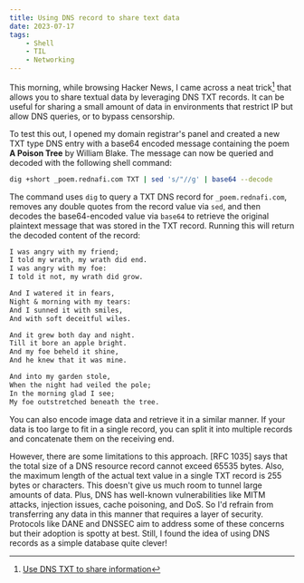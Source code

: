 ```yaml
---
title: Using DNS record to share text data
date: 2023-07-17
tags:
    - Shell
    - TIL
    - Networking
---
```


This morning, while browsing Hacker News, I came across a neat trick[^1] that allows you to
share textual data by leveraging DNS TXT records. It can be useful for sharing a small
amount of data in environments that restrict IP but allow DNS queries, or to bypass
censorship.

To test this out, I opened my domain registrar's panel and created a new TXT type DNS entry
with a base64 encoded message containing the poem **A Poison Tree** by William Blake. The
message can now be queried and decoded with the following shell command:

```sh
dig +short _poem.rednafi.com TXT | sed 's/"//g' | base64 --decode
```

The command uses `dig` to query a TXT DNS record for `_poem.rednafi.com`, removes any double
quotes from the record value via `sed`, and then decodes the base64-encoded value via
`base64` to retrieve the original plaintext message that was stored in the TXT record.
Running this will return the decoded content of the record:

```txt
I was angry with my friend;
I told my wrath, my wrath did end.
I was angry with my foe:
I told it not, my wrath did grow.

And I watered it in fears,
Night & morning with my tears:
And I sunned it with smiles,
And with soft deceitful wiles.

And it grew both day and night.
Till it bore an apple bright.
And my foe beheld it shine,
And he knew that it was mine.

And into my garden stole,
When the night had veiled the pole;
In the morning glad I see;
My foe outstretched beneath the tree.
```

You can also encode image data and retrieve it in a similar manner. If your data is too
large to fit in a single record, you can split it into multiple records and concatenate them
on the receiving end.

However, there are some limitations to this approach. [RFC 1035] says that the total size of
a DNS resource record cannot exceed 65535 bytes. Also, the maximum length of the actual text
value in a single TXT record is 255 bytes or characters. This doesn't give us much room to tunnel
large amounts of data. Plus, DNS has well-known vulnerabilities like MITM attacks, injection
issues, cache poisoning, and DoS. So I'd refrain from transferring any data in this manner that
requires a layer of security. Protocols like DANE and DNSSEC aim to address some of these concerns
but their adoption is spotty at best. Still, I found the idea of using DNS records as a simple
database quite clever!

[^1]: [Use DNS TXT to share information](https://news.ycombinator.com/item?id=36754366)
